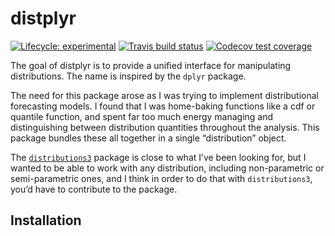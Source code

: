 
<!-- README.md is generated from README.Rmd. Please edit that file -->

# distplyr

<!-- badges: start -->

[![Lifecycle:
experimental](https://img.shields.io/badge/lifecycle-experimental-orange.svg)](https://www.tidyverse.org/lifecycle/#experimental)
[![Travis build
status](https://travis-ci.org/vincenzocoia/distplyr.svg?branch=master)](https://travis-ci.org/vincenzocoia/distplyr)
[![Codecov test
coverage](https://codecov.io/gh/vincenzocoia/distplyr/branch/master/graph/badge.svg)](https://codecov.io/gh/vincenzocoia/distplyr?branch=master)
<!-- badges: end -->

The goal of distplyr is to provide a unified interface for manipulating
distributions. The name is inspired by the `dplyr` package.

The need for this package arose as I was trying to implement
distributional forecasting models. I found that I was home-baking
functions like a cdf or quantile function, and spent far too much energy
managing and distinguishing between distribution quantities throughout
the analysis. This package bundles these all together in a single
“distribution” object.

The
[`distributions3`](https://cran.r-project.org/web/packages/distributions3/index.html)
package is close to what I’ve been looking for, but I wanted to be able
to work with any distribution, including non-parametric or
semi-parametric ones, and I think in order to do that with
`distributions3`, you’d have to contribute to the package.

## Installation
